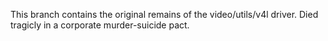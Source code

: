 This branch contains the original remains of the video/utils/v4l driver. Died tragicly in a corporate murder-suicide pact.

